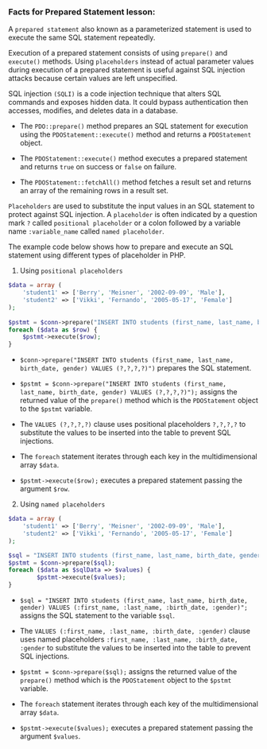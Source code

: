### Facts for Prepared Statement lesson:

A `prepared statement` also known as a parameterized statement is used to execute the same SQL statement repeatedly. 

Execution of a prepared statement consists of using `prepare()` and `execute()` methods. Using `placeholders` instead of actual parameter values during execution of a prepared statement is useful against SQL injection attacks because certain values are left unspecified. 

SQL injection `(SQLI)` is a code injection technique that alters SQL commands and exposes hidden data. It could bypass authentication then accesses, modifies, and deletes data in a database. 

- The `PDO::prepare()` method prepares an SQL statement for execution using the `PDOStatement::execute()` method and returns a `PDOStatement` object.

- The `PDOStatement::execute()` method executes a prepared statement and returns `true` on success or `false` on failure.

- The `PDOStatement::fetchAll()` method fetches a result set and returns an array of the remaining rows in a result set.

`Placeholders` are used to substitute the input values in an SQL statement to protect against SQL injection. A `placeholder` is often indicated by a question mark `?` called `positional placeholder` or a colon followed by a variable name `:variable_name` called `named placeholder`. 

The example code below shows how to prepare and execute an SQL statement using different types of placeholder in PHP.

1. Using `positional placeholders`

```php
$data = array (
    'student1' => ['Berry', 'Meisner', '2002-09-09', 'Male'],
    'student2' => ['Vikki', 'Fernando', '2005-05-17', 'Female']
);
        
$pstmt = $conn->prepare("INSERT INTO students (first_name, last_name, birth_date, gender) VALUES (?,?,?,?)");
foreach ($data as $row) {
    $pstmt->execute($row);
}
```
- `$conn->prepare("INSERT INTO students (first_name, last_name, birth_date, gender) VALUES (?,?,?,?)")` prepares the SQL statement.

- `$pstmt = $conn->prepare("INSERT INTO students (first_name, last_name, birth_date, gender) VALUES (?,?,?,?)");` assigns the returned value of the `prepare()` method which is the `PDOStatement` object to the `$pstmt` variable.

- The `VALUES (?,?,?,?)` clause uses positional placeholders `?,?,?,?` to substitute the values to be inserted into the table to prevent SQL injections.

- The `foreach` statement iterates through each key in the multidimensional array `$data`.

- `$pstmt->execute($row);` executes a prepared statement passing the argument `$row`.

2. Using `named placeholders`

```php
$data = array (
    'student1' => ['Berry', 'Meisner', '2002-09-09', 'Male'],
    'student2' => ['Vikki', 'Fernando', '2005-05-17', 'Female']
);

$sql = "INSERT INTO students (first_name, last_name, birth_date, gender) VALUES (:first_name, :last_name, :birth_date, :gender)";
$pstmt = $conn->prepare($sql);
foreach ($data as $sqlData => $values) {
        $pstmt->execute($values);
}
```
- `$sql = "INSERT INTO students (first_name, last_name, birth_date, gender) VALUES (:first_name, :last_name, :birth_date, :gender)";` assigns the SQL statement to the variable `$sql`.

- The `VALUES (:first_name, :last_name, :birth_date, :gender)` clause uses named placeholders `:first_name, :last_name, :birth_date, :gender` to substitute the values to be inserted into the table to prevent SQL injections.

- `$pstmt = $conn->prepare($sql);` assigns the returned value of the `prepare()` method which is the `PDOStatement` object to the `$pstmt` variable.

- The `foreach` statement iterates through each key of the multidimensional array `$data`.

- `$pstmt->execute($values);` executes a prepared statement passing the argument `$values`.